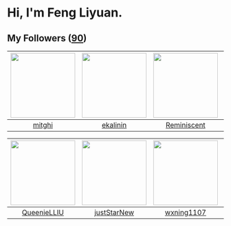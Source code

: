 # Hi, I'm Feng Liyuan.

## My Followers ([90](https://github.com/SunRunAway?tab=followers))

| <img src="https://avatars.githubusercontent.com/u/55898975?v=4" width="150" height="150" /> | <img src="https://avatars.githubusercontent.com/u/234891?v=4" width="150" height="150" /> | <img src="https://avatars.githubusercontent.com/u/41809508?v=4" width="150" height="150" /> | <img src="https://avatars.githubusercontent.com/u/7368838?v=4" width="150" height="150" /> |
| :-----------------------------------------------------------------------------------------: | :---------------------------------------------------------------------------------------: | :-----------------------------------------------------------------------------------------: | :----------------------------------------------------------------------------------------: |
|                             [mitghi](https://github.com/mitghi)                             |                          [ekalinin](https://github.com/ekalinin)                          |                        [Reminiscent](https://github.com/Reminiscent)                        |                        [tangjun1990](https://github.com/tangjun1990)                       |

| <img src="https://avatars.githubusercontent.com/u/37468107?v=4" width="150" height="150" /> | <img src="https://avatars.githubusercontent.com/u/18233711?v=4" width="150" height="150" /> | <img src="https://avatars.githubusercontent.com/u/42286315?v=4" width="150" height="150" /> | <img src="https://avatars.githubusercontent.com/u/30543181?v=4" width="150" height="150" /> |
| :-----------------------------------------------------------------------------------------: | :-----------------------------------------------------------------------------------------: | :-----------------------------------------------------------------------------------------: | :-----------------------------------------------------------------------------------------: |
|                        [QueenieLLIU](https://github.com/QueenieLLIU)                        |                        [justStarNew](https://github.com/justStarNew)                        |                         [wxning1107](https://github.com/wxning1107)                         |                         [LittleFall](https://github.com/LittleFall)                         |